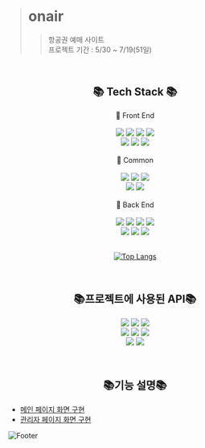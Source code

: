 
> # onair  
>> 항공권 예매 사이트  
>> 프로젝트 기간 : 5/30 ~ 7/19(51일)  

<br>

<div align="center">

## 📚 Tech Stack 📚

📢 Front End
<br><br>
<img src="https://img.shields.io/badge/HTML5-F7DF1E?style=flat-square&logo=HTML5&logoColor=white"/></a>
<img src="https://img.shields.io/badge/CSS3-E34F26?style=flat-square&logo=CSS3&logoColor=white"/></a>
<img src="https://img.shields.io/badge/AJAX-181717?style=flat-square"/></a>
<img src="https://img.shields.io/badge/High Chart-181717?style=flat-square"/></a>
<br>
<img src="https://img.shields.io/badge/Bootstrap-7952B3?style=flat-square&logo=Bootstrap&logoColor=white"/></a>
<img src="https://img.shields.io/badge/jQuery-181717?style=flat-square"/></a>
<img src="https://img.shields.io/badge/JavaScript-F7DF1E?style=flat-square&logo=JavaScript&logoColor=white"/></a>
<br><br>
📢 Common
<br><br>
<img src="https://img.shields.io/badge/GitHub-181717?style=flat-square&logo=GitHub&logoColor=white"/></a>
<img src="https://img.shields.io/badge/Window 10-265A8F?style=flat-square"/></a>
<img src="https://img.shields.io/badge/STS 4-4BA840?style=flat-square"/></a>
<br>
<img src="https://img.shields.io/badge/Google Chrome-4285F4?style=flat-square&logo=Google Chrome&logoColor=white"/></a>
<img src="https://img.shields.io/badge/Apache Tomcat-F8DC75?style=flat-square&logo=Apache Tomcat&logoColor=black"/></a>
<br><br>
📢 Back End
<br><br>
<img src="https://img.shields.io/badge/Java-181717?style=flat-square"/></a>
<img src="https://img.shields.io/badge/Spring Boot-6DB33F?style=flat-square&logo=Spring Boot&logoColor=white"/></a>
<img src="https://img.shields.io/badge/JSTL / EL-4285F4?style=flat-square"/></a>
<img src="https://img.shields.io/badge/JSP-E34F26?style=flat-square"/></a>
<br>
<img src="https://img.shields.io/badge/Spring Security-6DB33F?style=flat-square&logo=Spring Security&logoColor=white"/></a>
<img src="https://img.shields.io/badge/Oracle SQL-F80000?style=flat-square&logo=Oracle&logoColor=white"/></a>
<img src="https://img.shields.io/badge/MyBatis-181717?style=flat-square"/></a>
<br><br>

[![Top Langs](https://github-readme-stats.vercel.app/api/top-langs/?username=Runu09)](https://github.com/Runu09/github-readme-stats)

<br>

## 📚프로젝트에 사용된 API📚  
<img src="https://img.shields.io/badge/Kakao Login-FFCD00?style=flat-square&logo=Kakao&logoColor=black"/></a>
<img src="https://img.shields.io/badge/Kakao Map-FFCD00?style=flat-square&logo=Kakao&logoColor=black"/></a>
<img src="https://img.shields.io/badge/Duam 우편번호-FFCD00?style=flat-square&logo=Kakao&logoColor=black"/></a>
<br>
<img src="https://img.shields.io/badge/국내항공운항정보-000000?style=flat-square"/></a>
<img src="https://img.shields.io/badge/Barcode Coder-000000?style=flat-square"/></a>
<img src="https://img.shields.io/badge/i'mport-000000?style=flat-square"/></a>
<br>
<img src="https://img.shields.io/badge/Apache POI-4BA840?style=flat-square"/></a>
<img src="https://img.shields.io/badge/ckEditor-4285F4?style=flat-square"/></a>

<br>

## 📚기능 설명📚  
</div>

- [메인 페이지 화면 구현](https://github.com/kwanwwok/finalproject/blob/main/%EA%B5%AC%ED%98%84%EC%84%A4%EB%AA%85/%ED%9A%8C%EC%9B%90%EB%A9%94%EC%9D%B8.md)
- [관리자 페이지 화면 구현](https://github.com/kwanwwok/finalproject/blob/main/%EA%B5%AC%ED%98%84%EC%84%A4%EB%AA%85/%EA%B4%80%EB%A6%AC%EC%9E%90%20%EB%A9%94%EC%9D%B8.md)


 
![Footer](https://capsule-render.vercel.app/api?type=waving&color=auto&height=200&width=1100&section=footer)   






